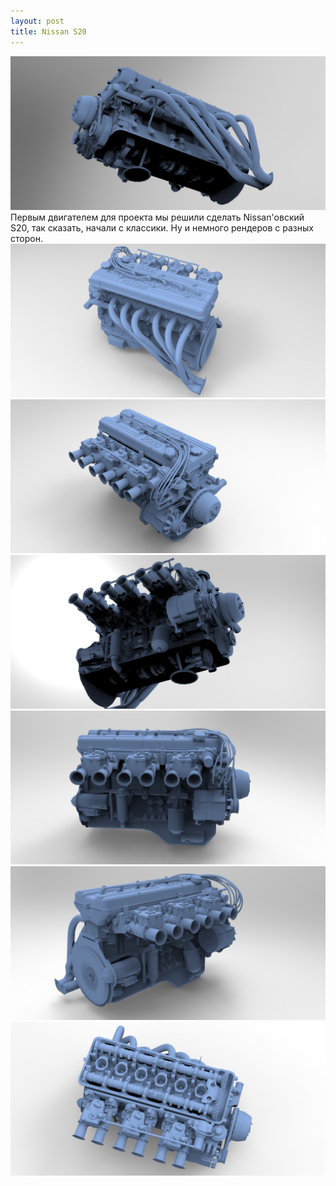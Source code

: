 ```yaml
---
layout: post
title: Nissan S20
---
```


<img src="/images/news/2017-2-5/1X3j1R42soE.jpg">
Первым двигателем для проекта мы решили сделать Nissan'овский S20, так сказать, начали с классики. Ну и немного рендеров с разных сторон.

<img src="/images/news/2017-2-5/3IMKDRyHGoU.jpg">
<img src="/images/news/2017-2-5/4-nYDxvsj6Y.jpg">
<img src="/images/news/2017-2-5/BeJW7bLtau8.jpg">
<img src="/images/news/2017-2-5/iiMvr9mRSLI.jpg">
<img src="/images/news/2017-2-5/imZgkJtjWPU.jpg">
<img src="/images/news/2017-2-5/OrF7CuO1ZMk.jpg">
